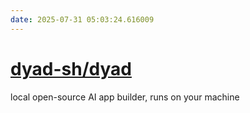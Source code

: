 ```yaml
---
date: 2025-07-31 05:03:24.616009
---
```


# [dyad-sh/dyad](https://github.com/dyad-sh/dyad)

local open-source AI app builder, runs on your machine